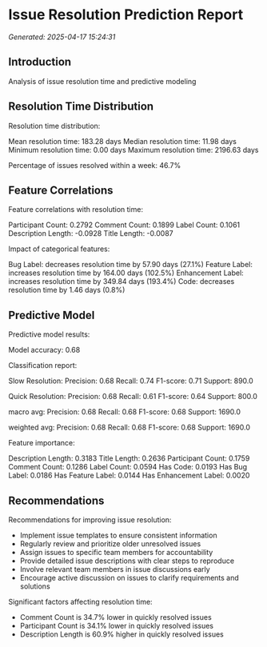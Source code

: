 # Issue Resolution Prediction Report

*Generated: 2025-04-17 15:24:31*

## Introduction

Analysis of issue resolution time and predictive modeling

## Resolution Time Distribution

Resolution time distribution:

Mean resolution time: 183.28 days
Median resolution time: 11.98 days
Minimum resolution time: 0.00 days
Maximum resolution time: 2196.63 days

Percentage of issues resolved within a week: 46.7%


## Feature Correlations

Feature correlations with resolution time:

Participant Count: 0.2792
Comment Count: 0.1899
Label Count: 0.1061
Description Length: -0.0928
Title Length: -0.0087

Impact of categorical features:

Bug Label: decreases resolution time by 57.90 days (27.1%)
Feature Label: increases resolution time by 164.00 days (102.5%)
Enhancement Label: increases resolution time by 349.84 days (193.4%)
Code: decreases resolution time by 1.46 days (0.8%)


## Predictive Model

Predictive model results:

Model accuracy: 0.68

Classification report:

Slow Resolution:
  Precision: 0.68
  Recall: 0.74
  F1-score: 0.71
  Support: 890.0

Quick Resolution:
  Precision: 0.68
  Recall: 0.61
  F1-score: 0.64
  Support: 800.0

macro avg:
  Precision: 0.68
  Recall: 0.68
  F1-score: 0.68
  Support: 1690.0

weighted avg:
  Precision: 0.68
  Recall: 0.68
  F1-score: 0.68
  Support: 1690.0

Feature importance:

Description Length: 0.3183
Title Length: 0.2636
Participant Count: 0.1759
Comment Count: 0.1286
Label Count: 0.0594
Has Code: 0.0193
Has Bug Label: 0.0186
Has Feature Label: 0.0144
Has Enhancement Label: 0.0020


## Recommendations

Recommendations for improving issue resolution:

- Implement issue templates to ensure consistent information
- Regularly review and prioritize older unresolved issues
- Assign issues to specific team members for accountability
- Provide detailed issue descriptions with clear steps to reproduce
- Involve relevant team members in issue discussions early
- Encourage active discussion on issues to clarify requirements and solutions

Significant factors affecting resolution time:

- Comment Count is 34.7% lower in quickly resolved issues
- Participant Count is 34.1% lower in quickly resolved issues
- Description Length is 60.9% higher in quickly resolved issues


